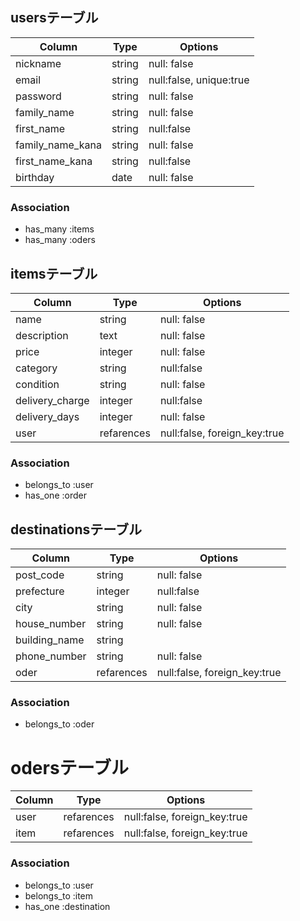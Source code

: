 ## usersテーブル
|Column|Type|Options|
|------|----|-------|
|nickname|string|null: false|
|email|string|null:false, unique:true|
|password|string|null: false|
|family_name|string|null: false|
|first_name|string|null:false|
|family_name_kana|string|null: false|
|first_name_kana|string|null:false|
|birthday|date|null: false|

### Association
- has_many :items
- has_many :oders

## itemsテーブル
|Column|Type|Options|
|------|----|-------|
|name|string|null: false|
|description|text|null: false|
|price|integer|null: false|
|category|string|null:false|
|condition|string|null: false|
|delivery_charge|integer|null:false|
|delivery_days|integer|null: false|
|user|refarences|null:false, foreign_key:true|

### Association
- belongs_to :user
- has_one :order

## destinationsテーブル
|Column|Type|Options|
|------|----|-------|
|post_code|string|null: false|
|prefecture|integer|null:false|
|city|string|null: false|
|house_number|string|null: false|
|building_name|string|
|phone_number|string|null: false|
|oder|refarences|null:false, foreign_key:true|

### Association
- belongs_to :oder

# odersテーブル
|Column|Type|Options|
|------|----|-------|
|user|refarences|null:false, foreign_key:true|
|item|refarences|null:false, foreign_key:true|

### Association
- belongs_to :user
- belongs_to :item
- has_one :destination
